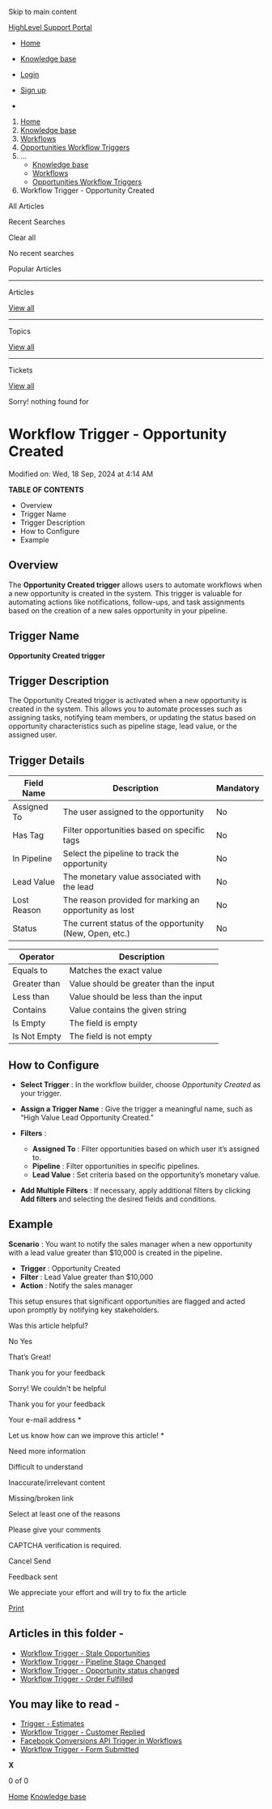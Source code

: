 Skip to main content

[ HighLevel Support Portal ](https://help.gohighlevel.com)

  * [ Home ](/support/home)
  * [ Knowledge base ](/support/solutions)

  * [Login](/support/login)
  * [Sign up](/support/signup)
  * 

  1. [Home](/support/home)
  2. [Knowledge base](/support/solutions)
  3. [Workflows](/support/solutions/48000455132)
  4. [Opportunities Workflow Triggers](/support/solutions/folders/155000000739)
  5. ... 
     * [Knowledge base](/support/solutions)
     * [Workflows](/support/solutions/48000455132)
     * [Opportunities Workflow Triggers](/support/solutions/folders/155000000739)
  6. Workflow Trigger - Opportunity Created

All  Articles 

Recent Searches

Clear all

No recent searches

Popular Articles

* * *

Articles

[View all](/support/search/solutions)

* * *

Topics

[View all](/support/search/topics)

* * *

Tickets

[View all](/support/search/tickets)

Sorry! nothing found for   

# Workflow Trigger - Opportunity Created

Modified on: Wed, 18 Sep, 2024 at 4:14 AM

**TABLE OF CONTENTS**

  * Overview
  * Trigger Name
  * Trigger Description
  * How to Configure
  * Example

##   

## Overview

The **Opportunity Created trigger** allows users to automate workflows when a new opportunity is created in the system. This trigger is valuable for automating actions like notifications, follow-ups, and task assignments based on the creation of a new sales opportunity in your pipeline.

## Trigger Name

**Opportunity Created trigger**

## Trigger Description

The Opportunity Created trigger is activated when a new opportunity is created in the system. This allows you to automate processes such as assigning tasks, notifying team members, or updating the status based on opportunity characteristics such as pipeline stage, lead value, or the assigned user.

## Trigger Details

Field Name| Description| Mandatory  
---|---|---  
Assigned To| The user assigned to the opportunity| No  
Has Tag| Filter opportunities based on specific tags| No  
In Pipeline| Select the pipeline to track the opportunity| No  
Lead Value| The monetary value associated with the lead| No  
Lost Reason| The reason provided for marking an opportunity as lost| No  
Status| The current status of the opportunity (New, Open, etc.)| No  

Operator| Description  
---|---  
Equals to| Matches the exact value  
Greater than| Value should be greater than the input  
Less than| Value should be less than the input  
Contains| Value contains the given string  
Is Empty| The field is empty  
Is Not Empty| The field is not empty  

## How to Configure

  * **Select Trigger** : In the workflow builder, choose _Opportunity Created_ as your trigger.

  * **Assign a Trigger Name** : Give the trigger a meaningful name, such as “High Value Lead Opportunity Created.”

  * **Filters** :

    * **Assigned To** : Filter opportunities based on which user it’s assigned to.
    * **Pipeline** : Filter opportunities in specific pipelines.
    * **Lead Value** : Set criteria based on the opportunity’s monetary value.
  * **Add Multiple Filters** : If necessary, apply additional filters by clicking **Add filters** and selecting the desired fields and conditions.

## Example

**Scenario** : You want to notify the sales manager when a new opportunity with a lead value greater than $10,000 is created in the pipeline.

  * **Trigger** : Opportunity Created
  * **Filter** : Lead Value greater than $10,000
  * **Action** : Notify the sales manager

This setup ensures that significant opportunities are flagged and acted upon promptly by notifying key stakeholders.

Was this article helpful?

No  Yes 

That’s Great!

Thank you for your feedback

Sorry! We couldn't be helpful

Thank you for your feedback

Your e-mail address *

Let us know how can we improve this article! *

Need more information 

Difficult to understand 

Inaccurate/irrelevant content 

Missing/broken link 

Select at least one of the reasons 

Please give your comments 

CAPTCHA verification is required. 

Cancel  Send 

Feedback sent

We appreciate your effort and will try to fix the article

[Print](javascript:print\(\))

## Articles in this folder -

  * [Workflow Trigger - Stale Opportunities](/support/solutions/articles/155000002492-workflow-trigger-stale-opportunities)
  * [Workflow Trigger - Pipeline Stage Changed](/support/solutions/articles/155000002493-workflow-trigger-pipeline-stage-changed)
  * [Workflow Trigger - Opportunity status changed](/support/solutions/articles/155000003252-workflow-trigger-opportunity-status-changed)
  * [Workflow Trigger - Order Fulfilled](/support/solutions/articles/155000003254-workflow-trigger-order-fulfilled)

## You may like to read -

  * [Trigger - Estimates](/support/solutions/articles/155000003704-trigger-estimates)
  * [Workflow Trigger - Customer Replied](/support/solutions/articles/155000002677-workflow-trigger-customer-replied)
  * [Facebook Conversions API Trigger in Workflows](/support/solutions/articles/48001185099-facebook-conversions-api-trigger-in-workflows)
  * [Workflow Trigger - Form Submitted](/support/solutions/articles/155000002550-workflow-trigger-form-submitted)

**X**

0 of 0 []()

[Home](/support/home) [Knowledge base](/support/solutions)
